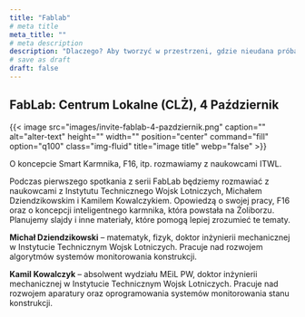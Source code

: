 ```yaml
---
title: "Fablab"
# meta title
meta_title: ""
# meta description
description: "Dlaczego? Aby tworzyć w przestrzeni, gdzie nieudana próba jest częścią nauki."
# save as draft
draft: false
---
```

## FabLab: Centrum Lokalne (CLŻ), 4 Październik

{{< image src="images/invite-fablab-4-pazdziernik.png" caption="" alt="alter-text" height="" width="" position="center" command="fill" option="q100" class="img-fluid" title="image title"  webp="false" >}}

O koncepcie Smart Karmnika, F16, itp. rozmawiamy z naukowcami ITWL.

Podczas pierwszego spotkania z serii FabLab będziemy rozmawiać z naukowcami z Instytutu Technicznego Wojsk Lotniczych, Michałem Dziendzikowskim i Kamilem Kowalczykiem. Opowiedzą o swojej pracy, F16 oraz o koncepcji inteligentnego karmnika, która powstała na Żoliborzu. Planujemy slajdy i inne materiały, które pomogą lepiej zrozumieć te tematy.

**Michał Dziendzikowski** – matematyk, fizyk, doktor inżynierii mechanicznej w Instytucie Technicznym Wojsk Lotniczych. Pracuje nad rozwojem algorytmów systemów monitorowania konstrukcji.

**Kamil Kowalczyk** – absolwent wydziału MEiL PW, doktor inżynierii mechanicznej w Instytucie Technicznym Wojsk Lotniczych. Pracuje nad rozwojem aparatury oraz oprogramowania systemów monitorowania stanu konstrukcji.
